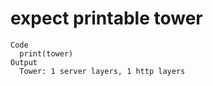 # expect printable tower

    Code
      print(tower)
    Output
      Tower: 1 server layers, 1 http layers

